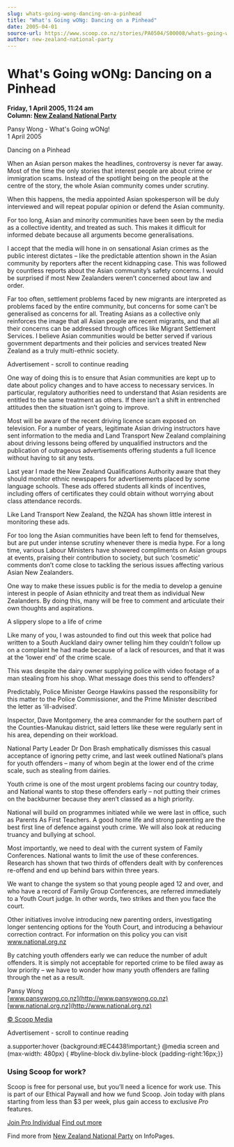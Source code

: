```yaml
---
slug: whats-going-wong-dancing-on-a-pinhead
title: "What's Going wONg: Dancing on a Pinhead"
date: 2005-04-01
source-url: https://www.scoop.co.nz/stories/PA0504/S00008/whats-going-wong-dancing-on-a-pinhead.htm
author: new-zealand-national-party
---
```

What's Going wONg: Dancing on a Pinhead
=======================================

**Friday, 1 April 2005, 11:24 am**  
**Column: [New Zealand National Party](https://info.scoop.co.nz/New_Zealand_National_Party)**

Pansy Wong - What's Going wONg!  
1 April 2005

Dancing on a Pinhead

When an Asian person makes the headlines, controversy is never far away. Most of the time the only stories that interest people are about crime or immigration scams. Instead of the spotlight being on the people at the centre of the story, the whole Asian community comes under scrutiny.

When this happens, the media appointed Asian spokesperson will be duly interviewed and will repeat popular opinion or defend the Asian community.

For too long, Asian and minority communities have been seen by the media as a collective identity, and treated as such. This makes it difficult for informed debate because all arguments become generalisations.

I accept that the media will hone in on sensational Asian crimes as the public interest dictates – like the predictable attention shown in the Asian community by reporters after the recent kidnapping case. This was followed by countless reports about the Asian community’s safety concerns. I would be surprised if most New Zealanders weren’t concerned about law and order.

Far too often, settlement problems faced by new migrants are interpreted as problems faced by the entire community, but concerns for some can’t be generalised as concerns for all. Treating Asians as a collective only reinforces the image that all Asian people are recent migrants, and that all their concerns can be addressed through offices like Migrant Settlement Services. I believe Asian communities would be better served if various government departments and their policies and services treated New Zealand as a truly multi-ethnic society.

Advertisement - scroll to continue reading





One way of doing this is to ensure that Asian communities are kept up to date about policy changes and to have access to necessary services. In particular, regulatory authorities need to understand that Asian residents are entitled to the same treatment as others. If there isn’t a shift in entrenched attitudes then the situation isn’t going to improve.

Most will be aware of the recent driving licence scam exposed on television. For a number of years, legitimate Asian driving instructors have sent information to the media and Land Transport New Zealand complaining about driving lessons being offered by unqualified instructors and the publication of outrageous advertisements offering students a full licence without having to sit any tests.

Last year I made the New Zealand Qualifications Authority aware that they should monitor ethnic newspapers for advertisements placed by some language schools. These ads offered students all kinds of incentives, including offers of certificates they could obtain without worrying about class attendance records.

Like Land Transport New Zealand, the NZQA has shown little interest in monitoring these ads.

For too long the Asian communities have been left to fend for themselves, but are put under intense scrutiny whenever there is media hype. For a long time, various Labour Ministers have showered compliments on Asian groups at events, praising their contribution to society, but such ‘cosmetic’ comments don’t come close to tackling the serious issues affecting various Asian New Zealanders.

One way to make these issues public is for the media to develop a genuine interest in people of Asian ethnicity and treat them as individual New Zealanders. By doing this, many will be free to comment and articulate their own thoughts and aspirations.

  
A slippery slope to a life of crime

Like many of you, I was astounded to find out this week that police had written to a South Auckland dairy owner telling him they couldn’t follow up on a complaint he had made because of a lack of resources, and that it was at the ‘lower end’ of the crime scale.

This was despite the dairy owner supplying police with video footage of a man stealing from his shop. What message does this send to offenders?

Predictably, Police Minister George Hawkins passed the responsibility for this matter to the Police Commissioner, and the Prime Minister described the letter as ‘ill-advised’.

Inspector, Dave Montgomery, the area commander for the southern part of the Counties-Manukau district, said letters like these were regularly sent in his area, depending on their workload.

National Party Leader Dr Don Brash emphatically dismisses this casual acceptance of ignoring petty crime, and last week outlined National’s plans for youth offenders – many of whom begin at the lower end of the crime scale, such as stealing from dairies.

Youth crime is one of the most urgent problems facing our country today, and National wants to stop these offenders early – not putting their crimes on the backburner because they aren’t classed as a high priority.

National will build on programmes initiated while we were last in office, such as Parents As First Teachers. A good home life and strong parenting are the best first line of defence against youth crime. We will also look at reducing truancy and bullying at school.

Most importantly, we need to deal with the current system of Family Conferences. National wants to limit the use of these conferences. Research has shown that two thirds of offenders dealt with by conferences re-offend and end up behind bars within three years.

We want to change the system so that young people aged 12 and over, and who have a record of Family Group Conferences, are referred immediately to a Youth Court judge. In other words, two strikes and then you face the court.

Other initiatives involve introducing new parenting orders, investigating longer sentencing options for the Youth Court, and introducing a behaviour correction contract. For information on this policy you can visit www.national.org.nz

By catching youth offenders early we can reduce the number of adult offenders. It is simply not acceptable for reported crime to be filed away as low priority – we have to wonder how many youth offenders are falling through the net as a result.

Pansy Wong  
[www.pansywong.co.nz](http://www.pansywong.co.nz)  
[www.national.org.nz](http://www.national.org.nz)

[© Scoop Media](http://www.scoop.co.nz/about/terms.html)  

Advertisement - scroll to continue reading



a.supporter:hover {background:#EC4438!important;} @media screen and (max-width: 480px) { #byline-block div.byline-block {padding-right:16px;}}

### Using Scoop for work?

Scoop is free for personal use, but you’ll need a licence for work use. This is part of our Ethical Paywall and how we fund Scoop. Join today with plans starting from less than $3 per week, plus gain access to exclusive _Pro_ features.  
  
[Join Pro Individual](https://pro.scoop.co.nz/Individual/?from=ProIn24) [Find out more](https://pro.scoop.co.nz/using-scoop-for-work/?from=ProIn24)

Find more from [New Zealand National Party](https://info.scoop.co.nz/New_Zealand_National_Party) on InfoPages.